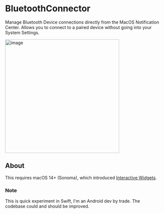 # BluetoothConnector
Manage Bluetooth Device connections directly from the MacOS Notification Center.
Allows you to connect to a paired device without going into your System Settings.

<img width="370" alt="image" src="https://github.com/user-attachments/assets/5d567618-86e6-4d33-98aa-0130be4cbe7f">

## About
This requires macOS 14+ (Sonoma), which introduced [Interactive Widgets](https://developer.apple.com/documentation/widgetkit/adding-interactivity-to-widgets-and-live-activities).

### Note
This is quick experiment in Swift, I'm an Android dev by trade. The codebase could and should be improved.
